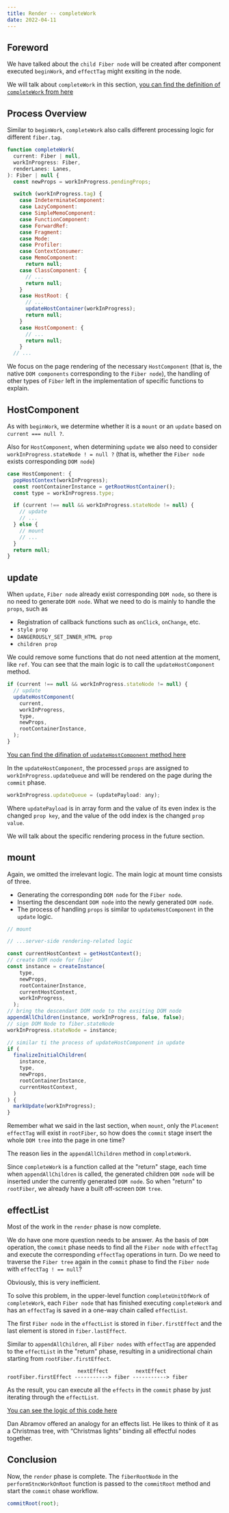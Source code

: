 ```yaml
---
title: Render -- completeWork
date: 2022-04-11
---
```


## Foreword

We have talked about the `child Fiber node` will be created after component executed `beginWork`, and `effectTag` might exsiting in the node.

We will talk about `completeWork` in this section, [you can find the definition of `completeWork` from here](https://github.com/facebook/react/blob/1fb18e22ae66fdb1dc127347e169e73948778e5a/packages/react-reconciler/src/ReactFiberCompleteWork.new.js#L673)

## Process Overview

Similar to `beginWork`, `completeWork` also calls different processing logic for different `fiber.tag`.

```js
function completeWork(
  current: Fiber | null,
  workInProgress: Fiber,
  renderLanes: Lanes,
): Fiber | null {
  const newProps = workInProgress.pendingProps;

  switch (workInProgress.tag) {
    case IndeterminateComponent:
    case LazyComponent:
    case SimpleMemoComponent:
    case FunctionComponent:
    case ForwardRef:
    case Fragment:
    case Mode:
    case Profiler:
    case ContextConsumer:
    case MemoComponent:
      return null;
    case ClassComponent: {
      // ...
      return null;
    }
    case HostRoot: {
      // ...
      updateHostContainer(workInProgress);
      return null;
    }
    case HostComponent: {
      // ...
      return null;
    }
  // ...
```

We focus on the page rendering of the necessary `HostComponent` (that is, the native `DOM components` corresponding to the `Fiber node`), the handling of other types of `Fiber` left in the implementation of specific functions to explain.

## HostComponent

As with `beginWork`, we determine whether it is a `mount` or an `update` based on `current === null ?`.

Also for `HostComponent`, when determining `update` we also need to consider `workInProgress.stateNode ! = null ?` (that is, whether the `Fiber node` exists corresponding `DOM node`)

```js
case HostComponent: {
  popHostContext(workInProgress);
  const rootContainerInstance = getRootHostContainer();
  const type = workInProgress.type;

  if (current !== null && workInProgress.stateNode != null) {
    // update
    // ...
  } else {
    // mount
    // ...
  }
  return null;
}
```

## update

When `update`, `Fiber node` already exist corresponding `DOM node`, so there is no need to generate `DOM node`. What we need to do is mainly to handle the `props`, such as

- Registration of callback functions such as `onClick`, `onChange`, etc.
- `style prop`
- `DANGEROUSLY_SET_INNER_HTML prop`
- `children prop`

We could remove some functions that do not need attention at the moment, like `ref`. You can see that the main logic is to call the `updateHostComponent` method.

```js
if (current !== null && workInProgress.stateNode != null) {
  // update
  updateHostComponent(
    current,
    workInProgress,
    type,
    newProps,
    rootContainerInstance,
  );
}
```

[You can find the difination of `updateHostComponent` method here](https://github.com/facebook/react/blob/1fb18e22ae66fdb1dc127347e169e73948778e5a/packages/react-reconciler/src/ReactFiberCompleteWork.new.js#L225)

In the `updateHostComponent`, the processed `props` are assigned to `workInProgress.updateQueue` and will be rendered on the page during the `commit` phase.

```js
workInProgress.updateQueue = (updatePayload: any);
```

Where `updatePayload` is in array form and the value of its even index is the changed `prop key`, and the value of the odd index is the changed `prop value`.

We will talk about the specific rendering process in the future section.

## mount

Again, we omitted the irrelevant logic. The main logic at mount time consists of three.

- Generating the corresponding `DOM node` for the `Fiber node`.
- Inserting the descendant `DOM node` into the newly generated `DOM node`.
- The process of handling `props` is similar to `updateHostComponent` in the `update` logic.

```js
// mount

// ...server-side rendering-related logic

const currentHostContext = getHostContext();
// create DOM node for fiber
const instance = createInstance(
    type,
    newProps,
    rootContainerInstance,
    currentHostContext,
    workInProgress,
  );
// bring the descendant DOM node to the exsiting DOM node
appendAllChildren(instance, workInProgress, false, false);
// sign DOM Node to fiber.stateNode
workInProgress.stateNode = instance;

// similar ti the process of updateHostComponent in update
if (
  finalizeInitialChildren(
    instance,
    type,
    newProps,
    rootContainerInstance,
    currentHostContext,
  )
) {
  markUpdate(workInProgress);
}
```

Remember what we said in the last section, when `mount`, only the `Placement effectTag` will exist in `rootFiber`, so how does the `commit` stage insert the whole `DOM tree` into the page in one time?

The reason lies in the `appendAllChildren` method in `completeWork`.

Since `completeWork` is a function called at the "return" stage, each time when `appendAllChildren` is called, the generated children `DOM node` will be inserted under the currently generated `DOM node`. So when "return" to `rootFiber`, we already have a built off-screen `DOM tree`.

## effectList

Most of the work in the `render` phase is now complete.

We do have one more question needs to be answer. As the basis of `DOM` operation, the `commit` phase needs to find all the `Fiber node` with `effectTag` and execute the corresponding `effectTag` operations in turn. Do we need to traverse the `Fiber tree` again in the `commit` phase to find the `Fiber node` with `effectTag ! == null`?

Obviously, this is very inefficient.

To solve this problem, in the upper-level function `completeUnitOfWork` of `completeWork`, each `Fiber node` that has finished executing `completeWork` and has an `effectTag` is saved in a one-way chain called `effectList`.

The first `Fiber node` in the `effectList` is stored in `fiber.firstEffect` and the last element is stored in `fiber.lastEffect`.

Similar to `appendAllChildren`, all `Fiber nodes` with `effectTag` are appended to the `effectList` in the "return" phase, resulting in a unidirectional chain starting from `rootFiber.firstEffect`.

```
                       nextEffect         nextEffect
rootFiber.firstEffect -----------> fiber -----------> fiber
```

As the result, you can execute all the `effects` in the `commit` phase by just iterating through the `effectList`.

[You can see the logic of this code here](https://github.com/facebook/react/blob/1fb18e22ae66fdb1dc127347e169e73948778e5a/packages/react-reconciler/src/ReactFiberWorkLoop.new.js#L1744)

Dan Abramov offered an analogy for an effects list. He likes to think of it as a Christmas tree, with “Christmas lights” binding all effectful nodes together. 

## Conclusion

Now, the `render` phase is complete. The `fiberRootNode` in the `performStncWorkOnRoot` function is passed to the `commitRoot` method and start the `commit` ohase workflow.

```js
commitRoot(root);
```